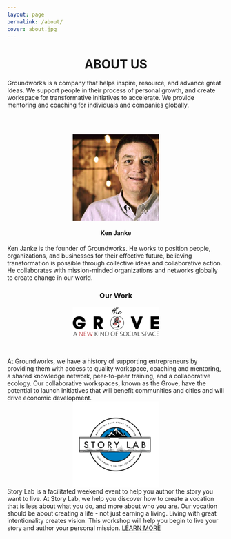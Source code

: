 ```yaml
---
layout: page
permalink: /about/
cover: about.jpg
---
```


<h1 style="text-align: center; text-transform: uppercase;">About Us</h1>
Groundworks is a company that helps inspire, resource, and advance great Ideas. We support people in their process of personal growth, and create workspace for transformative initiatives to accelerate. We provide mentoring and coaching for individuals and
companies globally.


<img src="/assets/images/ken.jpg" style="margin-top: 60px; margin-bottom: 20px; width: 200px; display: block; margin-left: auto; margin-right: auto;">
<h4 style="text-align: center; margin-top: 10px;">Ken Janke</h4>
Ken Janke is the founder of Groundworks. He works to position people, organizations, and businesses for their effective future, believing transformation is possible through collective ideas and collaborative action. He collaborates with mission-minded organizations and networks globally to create change in our world.


<h3 style="text-align: center;">Our Work</h3>

<img src="/assets/images/grove.png" style="margin-bottom: 50px; width: 200px; display: block; margin-left: auto; margin-right: auto;">
At Groundworks, we have a history of supporting entrepreneurs by providing them with access to quality workspace, coaching and mentoring, a shared knowledge network, peer-to-peer training, and a collaborative ecology. Our collaborative workspaces, known as the Grove, have the potential to launch initiatives that will benefit communities and cities and will drive economic development.


<img src="/assets/images/story-lab-logo.png" style="width: 200px; display: block; margin-left: auto; margin-right: auto;">
Story Lab is a facilitated weekend event to help you author the story you want to live. At Story Lab, we help you discover how to create a vocation that is less about what you do, and more about who you are. Our vocation should be about creating a life - not just earning a living. Living with great intentionality creates vision. This workshop will help you begin to live your story and author your personal mission.
<a class="btn-prime" href="/story-lab">LEARN MORE</a>
